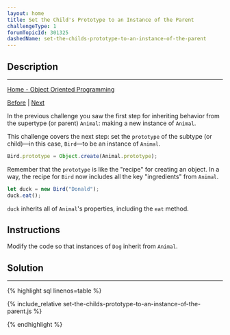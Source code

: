 ```yaml
---
layout: home
title: Set the Child's Prototype to an Instance of the Parent
challengeType: 1
forumTopicId: 301325
dashedName: set-the-childs-prototype-to-an-instance-of-the-parent
---
```


<div class="row">
<div class="columnStmt" markdown="1">

## Description
------

[Home - Object Oriented Programming](./README.md)

[Before](./inherit-behaviors-from-a-supertype.md)  | [Next](./reset-an-inherited-constructor-property.md) 

In the previous challenge you saw the first step for inheriting behavior from the supertype (or parent) `Animal`: making a new instance of `Animal`.

This challenge covers the next step: set the `prototype` of the subtype (or child)—in this case, `Bird`—to be an instance of `Animal`.

```js
Bird.prototype = Object.create(Animal.prototype);
```

Remember that the `prototype` is like the "recipe" for creating an object. In a way, the recipe for `Bird` now includes all the key "ingredients" from `Animal`.

```js
let duck = new Bird("Donald");
duck.eat();
```

`duck` inherits all of `Animal`'s properties, including the `eat` method.

##  Instructions 

Modify the code so that instances of `Dog` inherit from `Animal`.

</div>
<div class="columnSol" markdown="1">

## Solution
------

{% highlight sql linenos=table %}

{% include_relative set-the-childs-prototype-to-an-instance-of-the-parent.js %}

{% endhighlight %}

</div>
</div>

